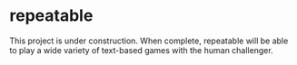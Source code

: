 # repeatable

This project is under construction. When complete, repeatable will be able to play a wide variety of text-based games with the human challenger.
